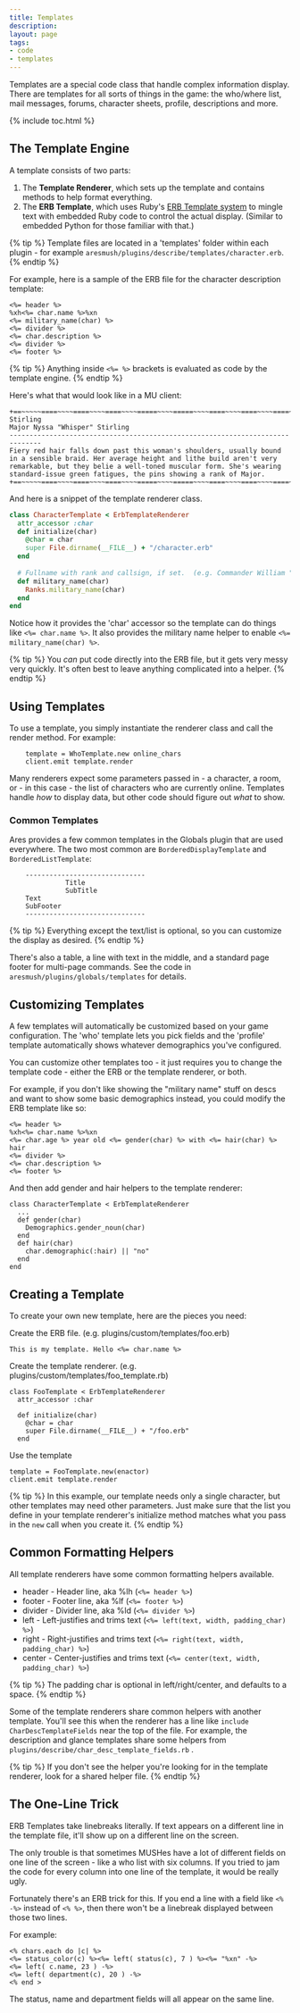 ```yaml
---
title: Templates
description: 
layout: page
tags:
- code
- templates
---
```


Templates are a special code class that handle complex information display.  There are templates for all sorts of things in the game:  the who/where list, mail messages, forums, character sheets, profile, descriptions and more.

{% include toc.html %}

## The Template Engine

A template consists of two parts:

1. The **Template Renderer**, which sets up the template and contains methods to help format everything.
2. The **ERB Template**, which uses Ruby's [ERB Template system](http://www.stuartellis.name/articles/erb/) to mingle text with embedded Ruby code to control the actual display. (Similar to embedded Python for those familiar with that.)

{% tip %} 
Template files are located in a 'templates' folder within each plugin - for example `aresmush/plugins/describe/templates/character.erb`.
{% endtip %}

For example, here is a sample of the ERB file for the character description template:

```text
<%= header %>
%xh<%= char.name %>%xn
<%= military_name(char) %>
<%= divider %>
<%= char.description %>
<%= divider %>
<%= footer %>
```

{% tip %} 
Anything inside `<%= %>` brackets is evaluated as code by the template engine.
{% endtip %}

Here's what that would look like in a MU client:

```text
+==~~~~~====~~~~====~~~~====~~~~=====~~~~=====~~~~====~~~~====~~~~====~~~~~==+
Stirling
Major Nyssa "Whisper" Stirling
------------------------------------------------------------------------------
Fiery red hair falls down past this woman's shoulders, usually bound in a sensible braid. Her average height and lithe build aren't very remarkable, but they belie a well-toned muscular form. She's wearing standard-issue green fatigues, the pins showing a rank of Major.
+==~~~~~====~~~~====~~~~====~~~~=====~~~~=====~~~~====~~~~====~~~~====~~~~~==+
```

And here is a snippet of the template renderer class.

```ruby
class CharacterTemplate < ErbTemplateRenderer
  attr_accessor :char
  def initialize(char)
    @char = char
    super File.dirname(__FILE__) + "/character.erb"        
  end
  
  # Fullname with rank and callsign, if set.  (e.g. Commander William "Husker" Adama)
  def military_name(char)
    Ranks.military_name(char)
  end
end
```

Notice how it provides the 'char' accessor so the template can do things like `<%= char.name %>`.  It also provides the military name helper to enable `<%= military_name(char) %>`.

{% tip %} 
You <i>can</i> put code directly into the ERB file, but it gets very messy very quickly.  It's often best to leave anything complicated into a helper.
{% endtip %}

## Using Templates

To use a template, you simply instantiate the renderer class and call the render method.  For example:

        template = WhoTemplate.new online_chars
        client.emit template.render

Many renderers expect some parameters passed in - a character, a room, or - in this case - the list of characters who are currently online.  Templates handle _how_ to display data, but other code should figure out _what_ to show.

### Common Templates

Ares provides a few common templates in the Globals plugin that are used everywhere.  The two most common are `BorderedDisplayTemplate` and `BorderedListTemplate`:

```text
    ------------------------------
              Title
              SubTitle
    Text
    SubFooter
    ------------------------------
```

{% tip %} 
Everything except the text/list is optional, so you can customize the display as desired.
{% endtip %}

There's also a table, a line with text in the middle, and a standard page footer for multi-page commands.  See the code in `aresmush/plugins/globals/templates` for details.

## Customizing Templates

A few templates will automatically be customized based on your game configuration.  The 'who' template lets you pick fields and the 'profile' template automatically shows whatever demographics you've configured.

You can customize other templates too - it just requires you to change the template code - either the ERB or the template renderer, or both.

For example, if you don't like showing the "military name" stuff on descs and want to show some basic demographics instead, you could modify the ERB template like so:

```text
<%= header %>
%xh<%= char.name %>%xn
<%= char.age %> year old <%= gender(char) %> with <%= hair(char) %> hair
<%= divider %>
<%= char.description %>
<%= footer %>
```

And then add gender and hair helpers to the template renderer:

    class CharacterTemplate < ErbTemplateRenderer
      ...
      def gender(char)
        Demographics.gender_noun(char)
      end
      def hair(char)
        char.demographic(:hair) || "no"
      end
    end

## Creating a Template

To create your own new template, here are the pieces you need:

Create the ERB file. (e.g. plugins/custom/templates/foo.erb)

```text
This is my template. Hello <%= char.name %>
```

Create the template renderer.  (e.g. plugins/custom/templates/foo_template.rb)

    class FooTemplate < ErbTemplateRenderer
      attr_accessor :char 
      
      def initialize(char)
        @char = char
        super File.dirname(__FILE__) + "/foo.erb"        
      end

Use the template

    template = FooTemplate.new(enactor)
    client.emit template.render

{% tip %} 
In this example, our template needs only a single character, but other templates may need other parameters.  Just make sure that the list you define in your template renderer's initialize method matches what you pass in the `new` call when you create it.
{% endtip %}

## Common Formatting Helpers

All template renderers have some common formatting helpers available.

* header - Header line, aka %lh (`<%= header %>`)
* footer - Footer line, aka %lf (`<%= footer %>`)
* divider - Divider line, aka %ld (`<%= divider %>`)
* left - Left-justifies and trims text (`<%= left(text, width, padding_char) %>`)
* right - Right-justifies and trims text (`<%= right(text, width, padding_char) %>`)
* center - Center-justifies and trims text (`<%= center(text, width, padding_char) %>`)

{% tip %} 
The padding char is optional in left/right/center, and defaults to a space.
{% endtip %}

Some of the template renderers share common helpers with another template.  You'll see this when the renderer has a line like  `include CharDescTemplateFields`  near the top of the file.  For example, the description and glance templates share some helpers from  `plugins/describe/char_desc_template_fields.rb` .  

{% tip %} 
If you don't see the helper you're looking for in the template renderer, look for a shared helper file.
{% endtip %}

## The One-Line Trick

ERB Templates take linebreaks literally.  If text appears on a different line in the template file, it'll show up on a different line on the screen.

The only trouble is that sometimes MUSHes have a lot of different fields on one line of the screen - like a who list with six columns.  If you tried to jam the code for every column into one line of the template, it would be really ugly.

Fortunately there's an ERB trick for this.  If you end a line with a field like `<% -%>` instead of `<% %>`, then there won't be a linebreak displayed between those two lines.

For example: 
 
    <% chars.each do |c| %>
    <%= status_color(c) %><%= left( status(c), 7 ) %><%= "%xn" -%>
    <%= left( c.name, 23 ) -%>
    <%= left( department(c), 20 ) -%>
    <% end >

The status, name and department fields will all appear on the same line.